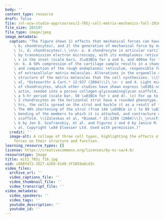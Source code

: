 ```yaml
---
body: ''
content_type: resource
draft: false
file: /ol-ocw-studio-app/courses/2-785j-cell-matrix-mechanics-fall-2016/mit2_785j_f16.jpg
file_size: 203197
file_type: image/jpeg
image_metadata:
  caption: "The figure shows 1) effects that mechanical forces can have on cells (a,\
    \ b; chondrocytes), and 2) the generation of mechanical force by nonmuscle cells\
    \ (c, d; chondrocytes).\_\n\n- a. A chondrocyte in articular cartilage viewed\
    \ by transmission electron microscopy, with its endoplasmic reticulum shown as\
    \ s in the inset (scale bars, 3\u03BCm for a and b, and 400nm for the insets).\_\
    \n- b. A 50% compression of the cartilage sample results in a change in cell shape\
    \ and compaction of the rough endoplasmic reticulum, responsible for the synthesis\
    \ of extracellular matrix molecules. Alterations in the organelle can change the\
    \ structure of the matrix molecules that the cell synthesizes. \\[Szafranski et\
    \ al, *Osteoarthr & Cart.* 12:937 (2004)\\]\_\n- c and d. Light microscopy images\
    \ of chondrocytes, which other studies have shown express \u03B1-smooth muscle\
    \ actin, seeded into a porous collagen-glycosaminoglycan scaffold, followed over\
    \ a 5-hr period (scale bar, 50 \u03BCm for c and d). (c) For up to 40 min, the\
    \ 2 chondrocytes on the horizontal strut have a rounded phenotype. (d) After 5\
    \ hrs, the cells spread on the strut and buckle it as a result of their contraction.\
    \ The 40% shortening of the strut (from 144 \u03BCm in c to 89 \u03BCm in d) causes\
    \ bending of the members to which it is attached, and contracture of the sponge-like\
    \ scaffold. \\[Zaleskas et al, *Biomat.* 25:1299 (2004)\\]\_\n\n(Figures a and\
    \ b by Jon D. Szafranskiy, et al. and Figures c and d by Janice M. Zaleskas, et\
    \ al. Copyright \xA9 Elsevier Ltd. Used with permission.)"
  credit: ''
  image-alt: A collage of three cell types, highlighting the effects of mechanical
    forces on their structure and function.
learning_resource_types: []
license: https://creativecommons.org/licenses/by-nc-sa/4.0/
resourcetype: Image
title: mit2_785j_f16.jpg
uid: c088fd72-3527-4269-91d9-3f1859a8cd3c
video_files:
  archive_url: ''
  video_captions_file: ''
  video_thumbnail_file: ''
  video_transcript_file: ''
video_metadata:
  video_speakers: ''
  video_tags: ''
  youtube_description: ''
  youtube_id: ''
---
```

